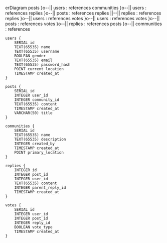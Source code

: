 erDiagram
	posts }o--|| users : references
	communities }o--|| users : references
	replies }o--|| posts : references
	replies ||--|| replies : references
	replies }o--|| users : references
	votes }o--|| users : references
	votes }o--|| posts : references
	votes }o--|| replies : references
	posts }o--|| communities : references

	users {
		SERIAL id
		TEXT(65535) name
		TEXT(65535) username
		BOOLEAN gender
		TEXT(65535) email
		TEXT(65535) password_hash
		POINT current_location
		TIMESTAMP created_at
	}

	posts {
		SERIAL id
		INTEGER user_id
		INTEGER community_id
		TEXT(65535) content
		TIMESTAMP created_at
		VARCHAR(50) title
	}

	communities {
		SERIAL id
		TEXT(65535) name
		TEXT(65535) description
		INTEGER created_by
		TIMESTAMP created_at
		POINT primary_location
	}

	replies {
		INTEGER id
		INTEGER post_id
		INTEGER user_id
		TEXT(65535) content
		INTEGER parent_reply_id
		TIMESTAMP created_at
	}

	votes {
		SERIAL id
		INTEGER user_id
		INTEGER post_id
		INTEGER reply_id
		BOOLEAN vote_type
		TIMESTAMP created_at
	}